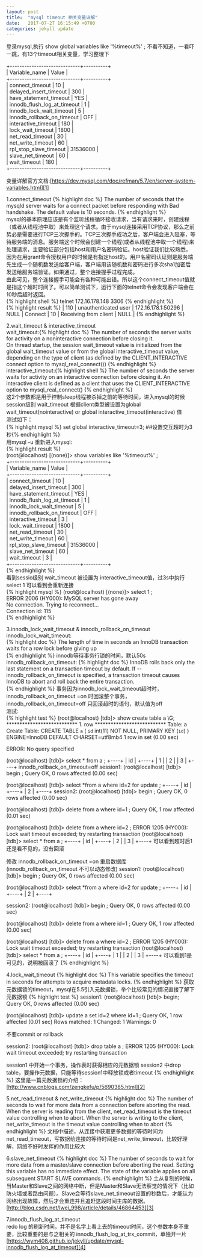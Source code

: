 ```yaml
---
layout: post
title:  "mysql timeout 相关变量详解"
date:   2017-07-27 16:15:49 +0700
categories: jekyll update
---
```

登录mysql,执行 show global variables like '%timeout%' ; 不看不知道，一看吓一跳，有13个timeout相关变量，学习整理下          

    
+-----------------------------+----------+      
| Variable_name               | Value    |     
+-----------------------------+----------+     
| connect_timeout             | 10       |    
| delayed_insert_timeout      | 300      |    
| have_statement_timeout      | YES      |    
| innodb_flush_log_at_timeout | 1        |    
| innodb_lock_wait_timeout    | 5        |     
| innodb_rollback_on_timeout  | OFF      |    
| interactive_timeout         | 180      |    
| lock_wait_timeout           | 1800     |     
| net_read_timeout            | 30       |    
| net_write_timeout           | 60       |    
| rpl_stop_slave_timeout      | 31536000 |     
| slave_net_timeout           | 60       |    
| wait_timeout                | 180      |         
+-----------------------------+----------+         
    
    
变量详解官方文档:[https://dev.mysql.com/doc/refman/5.7/en/server-system-variables.html][1] 
  
1.connect_timeout 
{% highlight doc %}
The number of seconds that the mysqld server waits for a connect packet before responding with Bad handshake. The default value is 10 seconds.
{% endhighlight %}    
mysql的基本原理应该是有个监听线程循环接收请求，当有请求来时，创建线程（或者从线程池中取）来处理这个请求。由于mysql连接采用TCP协议，那么之前势必是需要进行TCP三次握手的。TCP三次握手成功之后，客户端会进入阻塞，等待服务端的消息。服务端这个时候会创建一个线程(或者从线程池中取一个线程)来处理请求，主要验证部分包括host和用户名密码验证。host验证我们比较熟悉，因为在用grant命令授权用户的时候是有指定host的。用户名密码认证则是服务端先生成一个随机数发送给客户端，客户端用该随机数和密码进行多次sha1加密后发送给服务端验证。如果通过，整个连接握手过程完成。    
由此可见，整个连接握手可能会有各种可能出错。所以这个connect_timeout值就是指这个超时时间了。可以简单测试下，运行下面的telnet命令会发现客户端会在10秒后超时返回。   
{% highlight shell %}
telnet 172.16.178.148 3306 
{% endhighlight %}    
{% highlight result %}
| 110 | unauthenticated user | 172.16.178.1:50296 | NULL | Connect |   10 | Receiving from client | NULL             | 
{% endhighlight %}    

  
2.wait_timeout & interactive_timeout  
wait_timeout:{% highlight doc %}
The number of seconds the server waits for activity on a noninteractive connection before closing it.  
On thread startup, the session wait_timeout value is initialized from the global wait_timeout value or from the global interactive_timeout value, depending on the type of client (as defined by the CLIENT_INTERACTIVE connect option to mysql_real_connect())
{% endhighlight %}
interactive_timeout:{% highlight shell %} 
The number of seconds the server waits for activity on an interactive connection before closing it. An interactive client is defined as a client that uses the CLIENT_INTERACTIVE option to mysql_real_connect()
{% endhighlight %}  
这2个参数都是用于控制sleep线程被杀掉之前的等待时间，进入mysql的时候session级别 wait_timeout 根据client类型被设置为global wait_timeout(nointeractive) or global interactive_timeout(interactive) 值  
测试如下：  
{% highlight mysql %} set global interactive_timeout=3; ##设置交互超时为3秒{% endhighlight %}  
用mysql -u 重新进入mysql:  
{% highlight result %}  
(root@localhost) [(none)]> show variables like '%timeout%' ;  
+-----------------------------+----------+  
| Variable_name               | Value    |  
+-----------------------------+----------+  
| connect_timeout             | 10       |  
| delayed_insert_timeout      | 300      |  
| have_statement_timeout      | YES      |  
| innodb_flush_log_at_timeout | 1        |  
| innodb_lock_wait_timeout    | 5        |  
| innodb_rollback_on_timeout  | OFF      |  
| interactive_timeout         | 3        |  
| lock_wait_timeout           | 1800     |  
| net_read_timeout            | 30       |  
| net_write_timeout           | 60       |  
| rpl_stop_slave_timeout      | 31536000 |  
| slave_net_timeout           | 60       |  
| wait_timeout                | 3        |  
+-----------------------------+----------+  
{% endhighlight %}  
看到sessio级别 wait_timeout 被设置为 interactive_timeout值，过3s中执行 select 1 可以看到会重新连接  
{% highlight mysql %}
(root@localhost) [(none)]> select 1 ;   
ERROR 2006 (HY000): MySQL server has gone away  
No connection. Trying to reconnect...  
Connection id:    115  
{% endhighlight %}  

3.innodb_lock_wait_timeout & innodb_rollback_on_timeout  
innodb_lock_wait_timeout:  
{% highlight doc %}
The length of time in seconds an InnoDB transaction waits for a row lock before giving up  
{% endhighlight %}
innodb等待事务行锁的时间，默认50s  
innodb_rollback_on_timeout:
{% highlight doc %}
InnoDB rolls back only the last statement on a transaction timeout by default. If --innodb_rollback_on_timeout is specified, a transaction timeout causes InnoDB to abort and roll back the entire transaction.  
{% endhighlight %}
事务因为innodb_lock_wait_timeout超时时，innodb_rollback_on_timeout =on 时回滚整个事务，innodb_rollback_on_timeout=off 只回滚超时的语句，默认值为off  
测试:  
{% highlight test %}
(root@localhost) [tdb]> show create table a \G;
*************************** 1. row ***************************
       Table: a
Create Table: CREATE TABLE `a` (
  `id` int(11) NOT NULL,
  PRIMARY KEY (`id`)
) ENGINE=InnoDB DEFAULT CHARSET=utf8mb4
1 row in set (0.00 sec)

ERROR: 
No query specified

(root@localhost) [tdb]> select * from a ;
+----+
| id |
+----+
|  1 |
|  2 |
|  3 |
+----+
innodb_rollback_on_timeout=off
session1:
(root@localhost) [tdb]> begin ;
Query OK, 0 rows affected (0.00 sec)

(root@localhost) [tdb]> select *from a where id=2 for update ;
+----+
| id |
+----+
|  2 |
+----+
session2:
(root@localhost) [tdb]> begin ;
Query OK, 0 rows affected (0.00 sec)

(root@localhost) [tdb]> delete from a where id=1 ;
Query OK, 1 row affected (0.01 sec)

(root@localhost) [tdb]> delete from a where id=2 ;
ERROR 1205 (HY000): Lock wait timeout exceeded; try restarting transaction
(root@localhost) [tdb]> select * from a ;
+----+
| id |
+----+
|  2 |
|  3 |
+----+
可以看到超时后1还是看不见的，没有回滚

修改 innodb_rollback_on_timeout =on 重启数据库(innodb_rollback_on_timeout 不可以动态修改)
session1:
(root@localhost) [tdb]> begin ;
Query OK, 0 rows affected (0.00 sec)

(root@localhost) [tdb]> select *from a where id=2 for update ;
+----+
| id |
+----+
|  2 |
+----+

session2:
(root@localhost) [tdb]> begin ;
Query OK, 0 rows affected (0.00 sec)

(root@localhost) [tdb]> delete from a where id=1 ;
Query OK, 1 row affected (0.00 sec)

(root@localhost) [tdb]> delete from a where id=2 ;
ERROR 1205 (HY000): Lock wait timeout exceeded; try restarting transaction
(root@localhost) [tdb]> select * from a ;
+----+
| id |
+----+
|  1 |
|  2 |
|  3 |
+----+
可以看到1是可见的，说明被回滚了
{% endhighlight %}

4.lock_wait_timeout
{% highlight doc %}
This variable specifies the timeout in seconds for attempts to acquire metadata locks. 
{% endhighlight %}
获取元数据锁的timeout，mysql在5.5引入元数据锁，举个比较常见的情况直接了解下元数据锁
{% highlight test %}
session1:
(root@localhost) [tdb]> begin;
Query OK, 0 rows affected (0.00 sec)

(root@localhost) [tdb]> update a set id=2 where  id=1 ;
Query OK, 1 row affected (0.01 sec)
Rows matched: 1  Changed: 1  Warnings: 0

不要commit or rollback 

session2:
(root@localhost) [tdb]> drop table a ;
ERROR 1205 (HY000): Lock wait timeout exceeded; try restarting transaction

session1 中开始一个事务，操作表时获得相应的元数据锁
session2 中drop table，要操作元数据，只能等待session1中释放锁或者timeout
{% endhighlight %}
这里是一篇元数据锁的介绍：[http://www.cnblogs.com/zengkefu/p/5690385.html][2]

5.net_read_timeout & net_write_timeout
{% highlight doc %}
The number of seconds to wait for more data from a connection before aborting the read. When the server is reading from the client, net_read_timeout is the timeout value controlling when to abort. When the server is writing to the client, net_write_timeout is the timeout value controlling when to abort
{% endhighlight %}
文档中描述，从连接中获取更多数据的等待时间为net_read_timeout，写数据给连接的等待时间是net_write_timeout，比较好理解，网络不好时发挥的作用比较大

6.slave_net_timeout
{% highlight doc %}
The number of seconds to wait for more data from a master/slave connection before aborting the read. Setting this variable has no immediate effect. The state of the variable applies on all subsequent START SLAVE commands.
{% endhighlight %}
主从复制的时候， 当Master和Slave之间的网络中断，但是Master和Slave无法察觉的情况下（比如防火墙或者路由问题）。Slave会等待slave_net_timeout设置的秒数后，才能认为网络出现故障，然后才会重连并且追赶这段时间主库的数据。
[http://blog.csdn.net/lwei_998/article/details/46864453][3]

7.innodb_flush_log_at_timeout   
redo log 的刷新时间，并不是名字上看上去的timeout时间，这个参数本身不重要，比较重要的是与之相关的 innodb_flush_log_at_trx_commit，单独开一片  
[https://wym408.github.io/jekyll/update/mysql-innodb_flush_log_at_timeout][4]

[1]: https://dev.mysql.com/doc/refman/5.7/en/server-system-variables.html
[2]: http://www.cnblogs.com/zengkefu/p/5690385.html
[3]: http://blog.csdn.net/lwei_998/article/details/46864453
[4]: https://wym408.github.io/jekyll/update/mysql-innodb_flush_log_at_timeout
